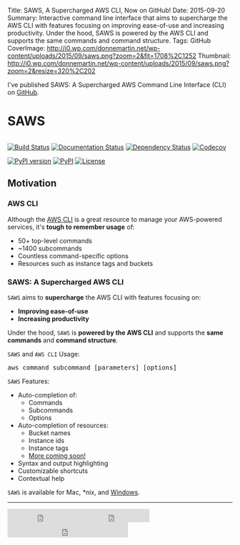 Title: SAWS, A Supercharged AWS CLI, Now on GitHub!
Date: 2015-09-20
Summary: Interactive command line interface that aims to supercharge the AWS CLI with features focusing on improving ease-of-use and increasing productivity. Under the hood, SAWS is powered by the AWS CLI and supports the same commands and command structure.
Tags: GitHub
CoverImage: http://i0.wp.com/donnemartin.net/wp-content/uploads/2015/09/saws.png?zoom=2&fit=1708%2C1252
Thumbnail: http://i0.wp.com/donnemartin.net/wp-content/uploads/2015/09/saws.png?zoom=2&resize=320%2C202

I've published SAWS: A Supercharged AWS Command Line Interface (CLI) on [GitHub](https://github.com/donnemartin/saws).
<h1>SAWS</h1>
<a href="https://camo.githubusercontent.com/2af72023269b0b320adf4ec55576435f5c8b79c4/687474703a2f2f692e696d6775722e636f6d2f767a43357a6d412e676966" target="_blank"><img src="https://camo.githubusercontent.com/2af72023269b0b320adf4ec55576435f5c8b79c4/687474703a2f2f692e696d6775722e636f6d2f767a43357a6d412e676966" alt="" data-canonical-src="http://i.imgur.com/vzC5zmA.gif" class="img-responsive"/></a>

<a href="https://travis-ci.org/donnemartin/saws"><img src="https://camo.githubusercontent.com/c1d6d1e8f7cdac1e6a82bf900832bbbe52d61e95/68747470733a2f2f7472617669732d63692e6f72672f646f6e6e656d617274696e2f736177732e7376673f6272616e63683d6d6173746572" alt="Build Status" data-canonical-src="https://travis-ci.org/donnemartin/saws.svg?branch=master" /></a> <a href="http://saws.readthedocs.org/en/latest/?badge=latest"><img src="https://camo.githubusercontent.com/41afe5f96e9f915ecd9706bdc7dfd19518eaf05a/68747470733a2f2f72656164746865646f63732e6f72672f70726f6a656374732f736177732f62616467652f3f76657273696f6e3d6c6174657374" alt="Documentation Status" data-canonical-src="https://readthedocs.org/projects/saws/badge/?version=latest" /></a> <a href="https://gemnasium.com/donnemartin/saws"><img src="https://camo.githubusercontent.com/11e16ba1560f0232928945436bf86340615d85ae/68747470733a2f2f67656d6e617369756d2e636f6d2f646f6e6e656d617274696e2f736177732e737667" alt="Dependency Status" data-canonical-src="https://gemnasium.com/donnemartin/saws.svg" /></a> <a href="https://codecov.io/github/donnemartin/saws/saws"><img src="https://camo.githubusercontent.com/e24a50e9dd63768d90d26a9f6be1cf3d0c3b0230/68747470733a2f2f696d672e736869656c64732e696f2f636f6465636f762f632f6769746875622f646f6e6e656d617274696e2f736177732e737667" alt="Codecov" data-canonical-src="https://img.shields.io/codecov/c/github/donnemartin/saws.svg" /></a>

<a href="http://badge.fury.io/py/saws"><img src="https://camo.githubusercontent.com/818edda38216a62a4bb36557372877febec35086/68747470733a2f2f62616467652e667572792e696f2f70792f736177732e737667" alt="PyPI version" data-canonical-src="https://badge.fury.io/py/saws.svg" /></a> <a href="https://pypi.python.org/pypi/saws/"><img src="https://camo.githubusercontent.com/04574f61c5dff98734bd6a013cc9217b9a428e47/68747470733a2f2f696d672e736869656c64732e696f2f707970692f707976657273696f6e732f736177732e737667" alt="PyPI" data-canonical-src="https://img.shields.io/pypi/pyversions/saws.svg" /></a> <a href="http://www.apache.org/licenses/LICENSE-2.0.html"><img src="https://camo.githubusercontent.com/8bf81d4b6a63eaf6f712e3092fe7238f8716e615/687474703a2f2f696d672e736869656c64732e696f2f3a6c6963656e73652d6170616368652d626c75652e737667" alt="License" data-canonical-src="http://img.shields.io/:license-apache-blue.svg" /></a>
<h2><a id="user-content-motivation" class="anchor" href="https://github.com/donnemartin/saws#motivation"></a>Motivation</h2>
<h3><a id="user-content-aws-cli" class="anchor" href="https://github.com/donnemartin/saws#aws-cli"></a>AWS CLI</h3>
Although the <a href="https://github.com/aws/aws-cli">AWS CLI</a> is a great resource to manage your AWS-powered services, it's <strong>tough to remember usage</strong> of:
<ul>
    <li>50+ top-level commands</li>
    <li>~1400 subcommands</li>
    <li>Countless command-specific options</li>
    <li>Resources such as instance tags and buckets</li>
</ul>
<h3><a id="user-content-saws-a-supercharged-aws-cli" class="anchor" href="https://github.com/donnemartin/saws#saws-a-supercharged-aws-cli"></a>SAWS: A Supercharged AWS CLI</h3>
<code>SAWS</code> aims to <strong>supercharge</strong> the AWS CLI with features focusing on:
<ul>
    <li><strong>Improving ease-of-use</strong></li>
    <li><strong>Increasing productivity</strong></li>
</ul>
Under the hood, <code>SAWS</code> is <strong>powered by the AWS CLI</strong> and supports the <strong>same commands</strong> and <strong>command structure</strong>.

<code>SAWS</code> and <code>AWS CLI</code> Usage:
<pre>aws command subcommand [parameters] [options]
</pre>
<code>SAWS</code> Features:
<ul>
    <li>Auto-completion of:
<ul>
    <li>Commands</li>
    <li>Subcommands</li>
    <li>Options</li>
</ul>
</li>
    <li>Auto-completion of resources:
<ul>
    <li>Bucket names</li>
    <li>Instance ids</li>
    <li>Instance tags</li>
    <li><a href="https://github.com/donnemartin/saws/blob/master/(#todo-add-more-resources)">More coming soon!</a></li>
</ul>
</li>
    <li>Syntax and output highlighting</li>
    <li>Customizable shortcuts</li>
    <li>Contextual help</li>
</ul>
<code>SAWS</code> is available for Mac, *nix, and <a href="https://github.com/donnemartin/saws#windows-support">Windows</a>.
<hr class="featurette-divider">
<iframe src="https://ghbtns.com/github-btn.html?user=donnemartin&amp;repo=saws&amp;type=star&amp;count=true&amp;size=large" width="160px" height="30px" frameborder="0" scrolling="0"></iframe><iframe src="https://ghbtns.com/github-btn.html?user=donnemartin&amp;repo=saws&amp;type=fork&amp;count=true&amp;size=large" width="158px" height="30px" frameborder="0" scrolling="0"></iframe><iframe src="https://ghbtns.com/github-btn.html?user=donnemartin&amp;type=follow&amp;count=true&amp;size=large" width="270px" height="34px" frameborder="0" scrolling="0"></iframe>

